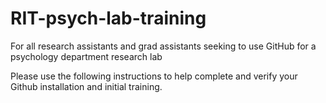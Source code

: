 # RIT-psych-lab-training
For all research assistants and grad assistants seeking to use GitHub for a psychology department research lab

Please use the following instructions to help complete and verify your Github installation and initial training. 
